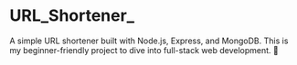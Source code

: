 # URL_Shortener_
A simple URL shortener built with Node.js, Express, and MongoDB. This is my beginner-friendly project to dive into full-stack web development. 🚀
